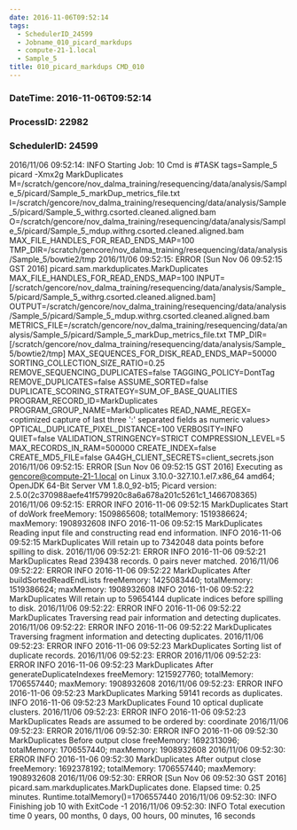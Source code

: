 ```yaml
---
date: 2016-11-06T09:52:14
tags:
  - SchedulerID_24599
  - Jobname_010_picard_markdups
  - compute-21-1.local
  - Sample_5
title: 010_picard_markdups CMD_010
---
```


### DateTime: 2016-11-06T09:52:14
### ProcessID: 22982
### SchedulerID: 24599


2016/11/06 09:52:14: INFO Starting Job: 10 
Cmd is #TASK tags=Sample_5
picard -Xmx2g MarkDuplicates \
    M=/scratch/gencore/nov_dalma_training/resequencing/data/analysis/Sample_5/picard/Sample_5_markDup_metrics_file.txt \
    I=/scratch/gencore/nov_dalma_training/resequencing/data/analysis/Sample_5/picard/Sample_5_withrg.csorted.cleaned.aligned.bam \
    O=/scratch/gencore/nov_dalma_training/resequencing/data/analysis/Sample_5/picard/Sample_5_mdup.withrg.csorted.cleaned.aligned.bam \
    MAX_FILE_HANDLES_FOR_READ_ENDS_MAP=100 \
    TMP_DIR=/scratch/gencore/nov_dalma_training/resequencing/data/analysis/Sample_5/bowtie2/tmp
 2016/11/06 09:52:15: ERROR [Sun Nov 06 09:52:15 GST 2016] picard.sam.markduplicates.MarkDuplicates MAX_FILE_HANDLES_FOR_READ_ENDS_MAP=100 INPUT=[/scratch/gencore/nov_dalma_training/resequencing/data/analysis/Sample_5/picard/Sample_5_withrg.csorted.cleaned.aligned.bam] OUTPUT=/scratch/gencore/nov_dalma_training/resequencing/data/analysis/Sample_5/picard/Sample_5_mdup.withrg.csorted.cleaned.aligned.bam METRICS_FILE=/scratch/gencore/nov_dalma_training/resequencing/data/analysis/Sample_5/picard/Sample_5_markDup_metrics_file.txt TMP_DIR=[/scratch/gencore/nov_dalma_training/resequencing/data/analysis/Sample_5/bowtie2/tmp]    MAX_SEQUENCES_FOR_DISK_READ_ENDS_MAP=50000 SORTING_COLLECTION_SIZE_RATIO=0.25 REMOVE_SEQUENCING_DUPLICATES=false TAGGING_POLICY=DontTag REMOVE_DUPLICATES=false ASSUME_SORTED=false DUPLICATE_SCORING_STRATEGY=SUM_OF_BASE_QUALITIES PROGRAM_RECORD_ID=MarkDuplicates PROGRAM_GROUP_NAME=MarkDuplicates READ_NAME_REGEX=<optimized capture of last three ':' separated fields as numeric values> OPTICAL_DUPLICATE_PIXEL_DISTANCE=100 VERBOSITY=INFO QUIET=false VALIDATION_STRINGENCY=STRICT COMPRESSION_LEVEL=5 MAX_RECORDS_IN_RAM=500000 CREATE_INDEX=false CREATE_MD5_FILE=false GA4GH_CLIENT_SECRETS=client_secrets.json
 2016/11/06 09:52:15: ERROR [Sun Nov 06 09:52:15 GST 2016] Executing as gencore@compute-21-1.local on Linux 3.10.0-327.10.1.el7.x86_64 amd64; OpenJDK 64-Bit Server VM 1.8.0_92-b15; Picard version: 2.5.0(2c370988aefe41f579920c8a6a678a201c5261c1_1466708365)
 2016/11/06 09:52:15: ERROR INFO	2016-11-06 09:52:15	MarkDuplicates	Start of doWork freeMemory: 1509865608; totalMemory: 1519386624; maxMemory: 1908932608
INFO	2016-11-06 09:52:15	MarkDuplicates	Reading input file and constructing read end information.
INFO	2016-11-06 09:52:15	MarkDuplicates	Will retain up to 7342048 data points before spilling to disk.
 2016/11/06 09:52:21: ERROR INFO	2016-11-06 09:52:21	MarkDuplicates	Read 239438 records. 0 pairs never matched.
 2016/11/06 09:52:22: ERROR INFO	2016-11-06 09:52:22	MarkDuplicates	After buildSortedReadEndLists freeMemory: 1425083440; totalMemory: 1519386624; maxMemory: 1908932608
INFO	2016-11-06 09:52:22	MarkDuplicates	Will retain up to 59654144 duplicate indices before spilling to disk.
 2016/11/06 09:52:22: ERROR INFO	2016-11-06 09:52:22	MarkDuplicates	Traversing read pair information and detecting duplicates.
 2016/11/06 09:52:22: ERROR INFO	2016-11-06 09:52:22	MarkDuplicates	Traversing fragment information and detecting duplicates.
 2016/11/06 09:52:23: ERROR INFO	2016-11-06 09:52:23	MarkDuplicates	Sorting list of duplicate records.
 2016/11/06 09:52:23: ERROR 
 2016/11/06 09:52:23: ERROR INFO	2016-11-06 09:52:23	MarkDuplicates	After generateDuplicateIndexes freeMemory: 1215927760; totalMemory: 1706557440; maxMemory: 1908932608
 2016/11/06 09:52:23: ERROR INFO	2016-11-06 09:52:23	MarkDuplicates	Marking 59141 records as duplicates.
INFO	2016-11-06 09:52:23	MarkDuplicates	Found 10 optical duplicate clusters.
 2016/11/06 09:52:23: ERROR INFO	2016-11-06 09:52:23	MarkDuplicates	Reads are assumed to be ordered by: coordinate
 2016/11/06 09:52:23: ERROR 
 2016/11/06 09:52:30: ERROR INFO	2016-11-06 09:52:30	MarkDuplicates	Before output close freeMemory: 1692313096; totalMemory: 1706557440; maxMemory: 1908932608
 2016/11/06 09:52:30: ERROR INFO	2016-11-06 09:52:30	MarkDuplicates	After output close freeMemory: 1692378192; totalMemory: 1706557440; maxMemory: 1908932608
 2016/11/06 09:52:30: ERROR [Sun Nov 06 09:52:30 GST 2016] picard.sam.markduplicates.MarkDuplicates done. Elapsed time: 0.25 minutes.
Runtime.totalMemory()=1706557440
 2016/11/06 09:52:30: INFO Finishing job 10 with ExitCode -1
 2016/11/06 09:52:30: INFO Total execution time 0 years, 00 months, 0 days, 00 hours, 00 minutes, 16 seconds
 